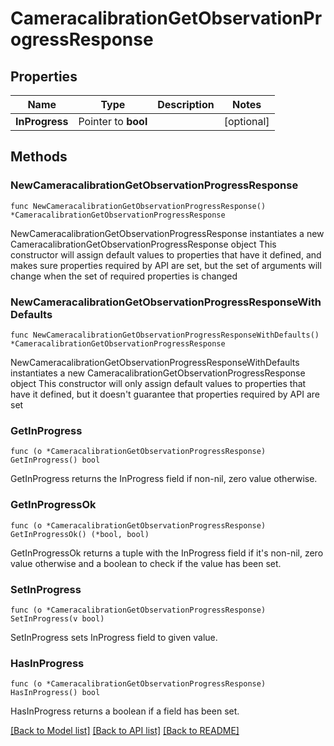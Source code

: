 # CameracalibrationGetObservationProgressResponse

## Properties

Name | Type | Description | Notes
------------ | ------------- | ------------- | -------------
**InProgress** | Pointer to **bool** |  | [optional] 

## Methods

### NewCameracalibrationGetObservationProgressResponse

`func NewCameracalibrationGetObservationProgressResponse() *CameracalibrationGetObservationProgressResponse`

NewCameracalibrationGetObservationProgressResponse instantiates a new CameracalibrationGetObservationProgressResponse object
This constructor will assign default values to properties that have it defined,
and makes sure properties required by API are set, but the set of arguments
will change when the set of required properties is changed

### NewCameracalibrationGetObservationProgressResponseWithDefaults

`func NewCameracalibrationGetObservationProgressResponseWithDefaults() *CameracalibrationGetObservationProgressResponse`

NewCameracalibrationGetObservationProgressResponseWithDefaults instantiates a new CameracalibrationGetObservationProgressResponse object
This constructor will only assign default values to properties that have it defined,
but it doesn't guarantee that properties required by API are set

### GetInProgress

`func (o *CameracalibrationGetObservationProgressResponse) GetInProgress() bool`

GetInProgress returns the InProgress field if non-nil, zero value otherwise.

### GetInProgressOk

`func (o *CameracalibrationGetObservationProgressResponse) GetInProgressOk() (*bool, bool)`

GetInProgressOk returns a tuple with the InProgress field if it's non-nil, zero value otherwise
and a boolean to check if the value has been set.

### SetInProgress

`func (o *CameracalibrationGetObservationProgressResponse) SetInProgress(v bool)`

SetInProgress sets InProgress field to given value.

### HasInProgress

`func (o *CameracalibrationGetObservationProgressResponse) HasInProgress() bool`

HasInProgress returns a boolean if a field has been set.


[[Back to Model list]](../README.md#documentation-for-models) [[Back to API list]](../README.md#documentation-for-api-endpoints) [[Back to README]](../README.md)


